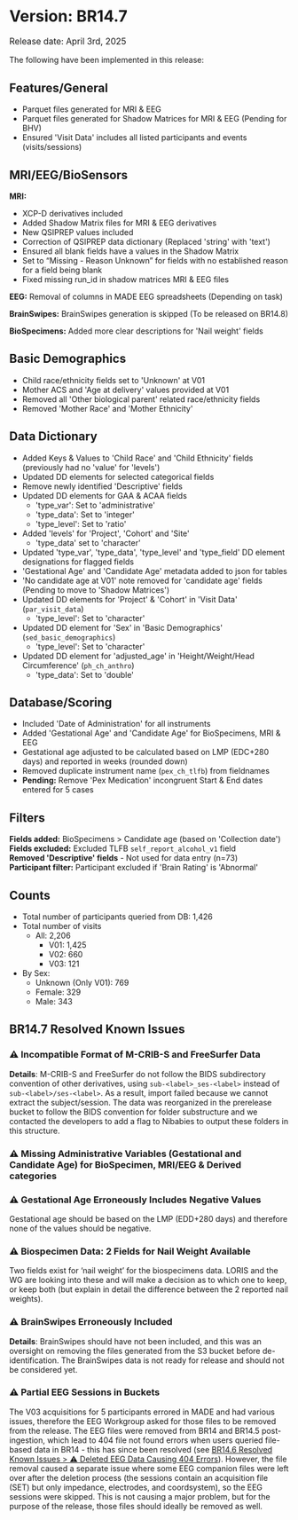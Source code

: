 # Version: BR14.7
<p style="font-size: 1.1em">Release date: April 3rd, 2025</p>

The following have been implemented in this release:  

## Features/General

* Parquet files generated for MRI & EEG  
* Parquet files generated for Shadow Matrices for MRI & EEG (Pending for BHV)  
* Ensured 'Visit Data' includes all listed participants and events (visits/sessions)  

## MRI/EEG/BioSensors
**MRI:**

  * XCP-D derivatives included  
  * Added Shadow Matrix files for MRI & EEG derivatives  
  * New QSIPREP values included  
  * Correction of QSIPREP data dictionary (Replaced 'string' with 'text')  
  * Ensured all blank fields have a values in the Shadow Matrix  
  * Set to “Missing - Reason Unknown” for fields with no established reason for a field being blank  
  * Fixed missing run_id in shadow matrices MRI & EEG files  

**EEG:** Removal of columns in MADE EEG spreadsheets (Depending on task)  

**BrainSwipes:** BrainSwipes generation is skipped (To be released on BR14.8)

**BioSpecimens:** Added more clear descriptions for 'Nail weight' fields  

## Basic Demographics 
* Child race/ethnicity fields set to 'Unknown' at V01  
* Mother ACS and 'Age at delivery' values provided at V01  
* Removed all 'Other biological parent' related race/ethnicity fields  
* Removed 'Mother Race' and 'Mother Ethnicity'  

## Data Dictionary
* Added Keys & Values to 'Child Race' and 'Child Ethnicity' fields (previously had no 'value' for 'levels')  
* Updated DD elements for selected categorical fields  
* Remove newly identified 'Descriptive' fields  
* Updated DD elements for GAA & ACAA fields  
    * 'type_var': Set to 'administrative'  
    * 'type_data': Set to 'integer'  
    * 'type_level': Set to 'ratio'  
* Added 'levels' for 'Project', 'Cohort' and 'Site'  
    * 'type_data' set to 'character'  
* Updated 'type_var', 'type_data', 'type_level' and 'type_field' DD element designations for flagged fields  
* 'Gestational Age' and 'Candidate Age' metadata added to json for tables  
* 'No candidate age at V01' note removed for 'candidate age' fields (Pending to move to 'Shadow Matrices')  
* Updated DD elements for 'Project' & 'Cohort' in 'Visit Data' (`par_visit_data`)
    * 'type_level': Set to 'character'  
* Updated DD element for 'Sex' in 'Basic Demographics' (`sed_basic_demographics`)  
    * 'type_level': Set to 'character'  
* Updated DD element for 'adjusted_age' in 'Height/Weight/Head Circumference' (`ph_ch_anthro`)  
    * 'type_data': Set to 'double'

## Database/Scoring  
* Included 'Date of Administration' for all instruments  
* Added 'Gestational Age' and 'Candidate Age' for BioSpecimens, MRI & EEG  
* Gestational age adjusted to be calculated based on LMP (EDC+280 days) and reported in weeks (rounded down)  
* Removed duplicate instrument name (`pex_ch_tlfb`) from fieldnames  
* **Pending:** Remove 'Pex Medication' incongruent Start & End dates entered for 5 cases  

## Filters  
**Fields added:** BioSpecimens > Candidate age (based on 'Collection date')         
**Fields excluded:** Excluded TLFB `self_report_alcohol_v1` field       
**Removed 'Descriptive' fields** - Not used for data entry (n=73)       
**Participant filter:** Participant excluded if 'Brain Rating' is 'Abnormal'

## Counts

* Total number of participants queried from DB: 1,426  
* Total number of visits  
    * All: 2,206  
        * V01: 1,425  
        * V02: 660  
        * V03: 121  
* By Sex:  
    * Unknown (Only V01): 769  
    * Female: 329  
    * Male: 343

## BR14.7 Resolved Known Issues

### ⚠️ Incompatible Format of M-CRIB-S and FreeSurfer Data
**Details**: M-CRIB-S and FreeSurfer do not follow the BIDS subdirectory convention of other derivatives, using `sub-<label>_ses-<label>` instead of `sub-<label>/ses-<label>`. As a result, import failed because we cannot extract the subject/session. The data was reorganized in the prerelease bucket to follow the BIDS convention for folder substructure and we contacted the developers to add a flag to Nibabies to output these folders in this structure.      

### ⚠️ Missing Administrative Variables (Gestational and Candidate Age) for BioSpecimen, MRI/EEG & Derived categories

### ⚠️ Gestational Age Erroneously Includes Negative Values
Gestational age should be based on the LMP (EDD+280 days) and therefore none of the values should be negative.

### ⚠️ Biospecimen Data: 2 Fields for Nail Weight Available   
Two fields exist for ‘nail weight’ for the biospecimens data. LORIS and the WG are looking into these and will make a decision as to which one to keep, or keep both (but explain in detail the difference between the 2 reported nail weights).

### ⚠️ BrainSwipes Erroneously Included        
**Details**: BrainSwipes should have not been included, and this was an oversight on removing the files generated from the S3 bucket before de-identification. The BrainSwipes data is not ready for release and should not be considered yet.   

### ⚠️ Partial EEG Sessions in Buckets
The V03 acquisitions for 5 participants errored in MADE and had various issues, therefore the EEG Workgroup asked for those files to be removed from the release. The EEG files were removed from BR14 and BR14.5 post-ingestion, which lead to 404 file not found errors when users queried file-based data in BR14 - this has since been resolved (see [BR14.6 Resolved Known Issues > ⚠️ Deleted EEG Data Causing 404 Errors](BR14.6.md/#deleted-eeg-data-causing-404-errors)). However, the file removal caused a separate issue where some EEG companion files were left over after the deletion process (the sessions contain an acquisition file (SET) but only impedance, electrodes, and coordsystem), so the EEG sessions were skipped. This is not causing a major problem, but for the purpose of the release, those files should ideally be removed as well.